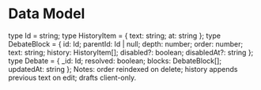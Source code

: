 # Data Model
type Id = string;
type HistoryItem = { text: string; at: string };
type DebateBlock = { id: Id; parentId: Id | null; depth: number; order: number; text: string; history: HistoryItem[]; disabled?: boolean; disabledAt?: string };
type Debate = { _id: Id; resolved: boolean; blocks: DebateBlock[]; updatedAt: string };
Notes: order reindexed on delete; history appends previous text on edit; drafts client-only.
